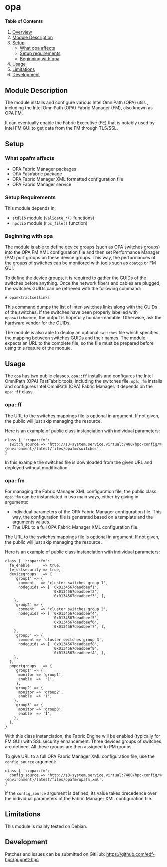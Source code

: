 # opa

#### Table of Contents

1. [Overview](#overview)
2. [Module Description](#module-description)
3. [Setup](#setup)
    * [What opa affects](#what-opa-affects)
    * [Setup requirements](#setup-requirements)
    * [Beginning with opa](#beginning-with-opa)
4. [Usage](#usage)
5. [Limitations](#limitations)
6. [Development](#development)

## Module Description

The module installs and configure various Intel OmniPath (OPA) utils , including the
Intel OmniPath (OPA) Fabric Manager (FM), also known as OPA FM.

It can eventually enable the Fabric Executive (FE) that is notably used by
Intel FM GUI to get data from the FM through TLS/SSL.

## Setup

### What opafm affects

* OPA Fabric Manager packages
* OPA Fastfabric package
* OPA Fabric Manager XML formatted configuration file
* OPA Fabric Manager service

### Setup Requirements

This module depends in:

* `stdlib` module (`validate_*()` functions)
* `hpclib` module (`hpc_file()` function)

### Beginning with opa

The module is able to define device groups (such as OPA switches groups) into
the OPA FM XML configuration file and then set Performance Manager (PM) port
groups on these device groups. This way, the performances of the groups of
switches can be monitored with tools such as `opatop` or FM GUI.

To define the device groups, it is required to gather the GUIDs of the switches
before anything. Once the network fibers and cables are plugged, the switches
GUIDs can be retrieved with the following command:

```
# opaextractsellinks
```

This command dumps the list of inter-switches links along with the GUIDs of the
switches. If the switches have been properly labelled with `opaswitchadmin`, the
output is hopefully human-readable. Otherwise, ask the hardware vendor for the
GUIDs.

The module is also able to deploy an optional `switches` file which specifies
the mapping between switches GUIDs and their names. The module expects an URL
to the complete file, so the file must be prepared before using this feature of
the module.

## Usage

The `opa` has two public classes. 
`opa::ff` installs and configures the Intel OmniPath (OPA) FastFabric tools, 
including the switches file.
`opa::fm` installs and configures Intel OmniPath (OPA) Fabric Manager. It 
depends on the `opa::ff` class.


### opa::ff

The URL to the switches mappings file is optional in argument. If not given, the
public will just skip managing the resource.

Here is an example of public class instanciation with individual parameters:

```
class { '::opa::fm':
  switch_source => 'http://s3-system.service.virtual:7480/hpc-config/%{environment}/latest/files/opafm/switches',
}
```
In this example the switches file is downloaded from the given URL and deployed 
without modification.

### opa::fm
 For managing the Fabric Manager XML configuration file, the public class 
`opa::fm` can be instanciated in two main ways, either by giving in arguments:

* Individual parameters of the OPA Fabric Manager configuration file. This way,
  the configuration file is generated based on a template and the arguments
  values.
* The URL to a full OPA Fabric Manager XML configuration file.

The URL to the switches mappings file is optional in argument. If not given, the
public will just skip managing the resource.

Here is an example of public class instanciation with individual parameters:

```
class { '::opa::fm':
  fe_enable      => true,
  fe_sslsecurity => true,
  devicegroups   => {
    'group1' => {
      comment   => 'cluster switches group 1',
      nodeguids => [ '0x0134567deadbeef1',
                     '0x0134567deadbeef2',
                     '0x0134567deadbeef3', ],
    },
    'group2' => {
      comment   => 'cluster switches group 2',
      nodeguids => [ '0x0134567deadbeef4',
                     '0x0134567deadbeef5',
                     '0x0134567deadbeef6',
                     '0x0134567deadbeef7', ],
    },
    'group3' => {
      comment => 'cluster switches group 3',
      nodeguids => [ '0x0134567deadbeef8',
                     '0x0134567deadbeef9',
                     '0x0134567deadbeefA', ],
    },
  },
  pmportgroups   => {
    'group1' => {
      monitor => 'group1',
      enable  =>  '1',
     },
    'group2' => {
      monitor => 'group2',
      enable  => '1',
    },
    'group3' => {
      monitor => 'group3',
      enable  => '1',
    },
  },
}

```

With this class instanciation, the Fabric Engine will be enabled (typically for
FM GUI) with SSL security enhancement. Three devices groups of switches are
defined. All these groups are then assigned to PM groups.

To give URL to a full OPA Fabric Manager XML configuration file, use the
`config_source` argument:

```
class { '::opa::fm':
  config_source => 'http://s3-system.service.virtual:7480/hpc-config/%{environment}/latest/files/opafm/opafm.xml',
}
```

If the `config_source` argument is defined, its value takes precedence over the
individual parameters of the Fabric Manager XML configuration file.

## Limitations

This module is mainly tested on Debian.

## Development

Patches and issues can be submitted on GitHub:
https://github.com/edf-hpc/puppet-hpc
